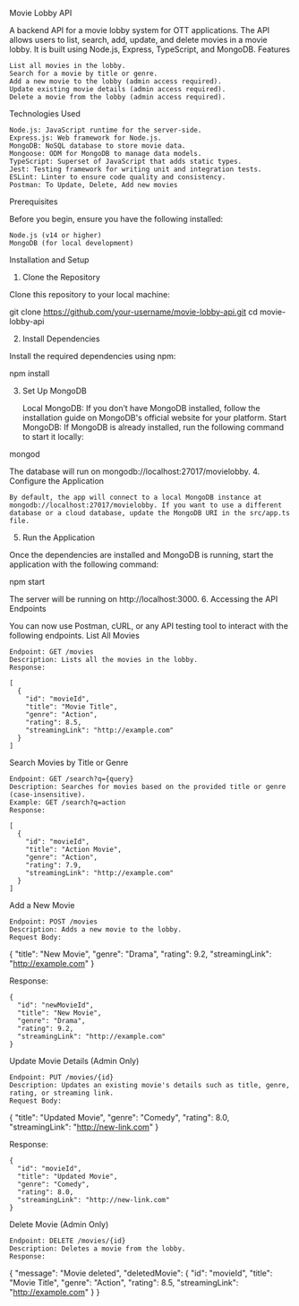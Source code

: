 Movie Lobby API

A backend API for a movie lobby system for OTT applications. The API allows users to list, search, add, update, and delete movies in a movie lobby. It is built using Node.js, Express, TypeScript, and MongoDB.
Features

    List all movies in the lobby.
    Search for a movie by title or genre.
    Add a new movie to the lobby (admin access required).
    Update existing movie details (admin access required).
    Delete a movie from the lobby (admin access required).

Technologies Used

    Node.js: JavaScript runtime for the server-side.
    Express.js: Web framework for Node.js.
    MongoDB: NoSQL database to store movie data.
    Mongoose: ODM for MongoDB to manage data models.
    TypeScript: Superset of JavaScript that adds static types.
    Jest: Testing framework for writing unit and integration tests.
    ESLint: Linter to ensure code quality and consistency.
    Postman: To Update, Delete, Add new movies

Prerequisites

Before you begin, ensure you have the following installed:

    Node.js (v14 or higher)
    MongoDB (for local development)

Installation and Setup
1. Clone the Repository

Clone this repository to your local machine:

git clone https://github.com/your-username/movie-lobby-api.git
cd movie-lobby-api

2. Install Dependencies

Install the required dependencies using npm:

npm install

3. Set Up MongoDB

    Local MongoDB: If you don’t have MongoDB installed, follow the installation guide on MongoDB's official website for your platform.
    Start MongoDB: If MongoDB is already installed, run the following command to start it locally:

mongod

The database will run on mongodb://localhost:27017/movielobby.
4. Configure the Application

    By default, the app will connect to a local MongoDB instance at mongodb://localhost:27017/movielobby. If you want to use a different database or a cloud database, update the MongoDB URI in the src/app.ts file.

5. Run the Application

Once the dependencies are installed and MongoDB is running, start the application with the following command:

npm start

The server will be running on http://localhost:3000.
6. Accessing the API Endpoints

You can now use Postman, cURL, or any API testing tool to interact with the following endpoints.
List All Movies

    Endpoint: GET /movies
    Description: Lists all the movies in the lobby.
    Response:

    [
      {
        "id": "movieId",
        "title": "Movie Title",
        "genre": "Action",
        "rating": 8.5,
        "streamingLink": "http://example.com"
      }
    ]

Search Movies by Title or Genre

    Endpoint: GET /search?q={query}
    Description: Searches for movies based on the provided title or genre (case-insensitive).
    Example: GET /search?q=action
    Response:

    [
      {
        "id": "movieId",
        "title": "Action Movie",
        "genre": "Action",
        "rating": 7.9,
        "streamingLink": "http://example.com"
      }
    ]

Add a New Movie

    Endpoint: POST /movies
    Description: Adds a new movie to the lobby.
    Request Body:

{
  "title": "New Movie",
  "genre": "Drama",
  "rating": 9.2,
  "streamingLink": "http://example.com"
}

Response:

    {
      "id": "newMovieId",
      "title": "New Movie",
      "genre": "Drama",
      "rating": 9.2,
      "streamingLink": "http://example.com"
    }

Update Movie Details (Admin Only)

    Endpoint: PUT /movies/{id}
    Description: Updates an existing movie's details such as title, genre, rating, or streaming link.
    Request Body:

{
  "title": "Updated Movie",
  "genre": "Comedy",
  "rating": 8.0,
  "streamingLink": "http://new-link.com"
}

Response:

    {
      "id": "movieId",
      "title": "Updated Movie",
      "genre": "Comedy",
      "rating": 8.0,
      "streamingLink": "http://new-link.com"
    }

Delete Movie (Admin Only)

    Endpoint: DELETE /movies/{id}
    Description: Deletes a movie from the lobby.
    Response:

{
  "message": "Movie deleted",
  "deletedMovie": {
    "id": "movieId",
    "title": "Movie Title",
    "genre": "Action",
    "rating": 8.5,
    "streamingLink": "http://example.com"
  }
}